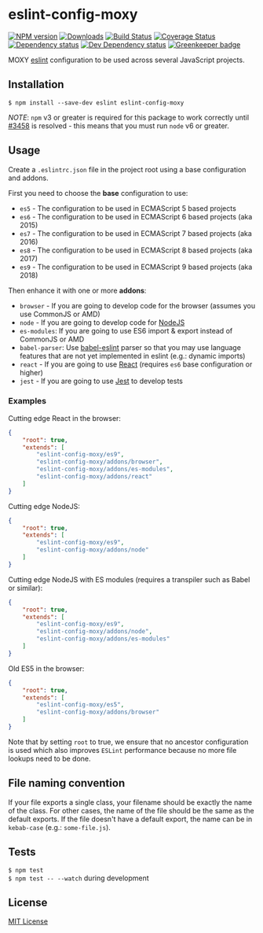 # eslint-config-moxy

[![NPM version][npm-image]][npm-url] [![Downloads][downloads-image]][npm-url] [![Build Status][travis-image]][travis-url] [![Coverage Status][codecov-image]][codecov-url] [![Dependency status][david-dm-image]][david-dm-url] [![Dev Dependency status][david-dm-dev-image]][david-dm-dev-url] [![Greenkeeper badge][greenkeeper-image]][greenkeeper-url]

[npm-url]:https://npmjs.org/package/eslint-config-moxy
[npm-image]:http://img.shields.io/npm/v/eslint-config-moxy.svg
[downloads-image]:http://img.shields.io/npm/dm/eslint-config-moxy.svg
[travis-url]:https://travis-ci.org/moxystudio/eslint-config
[travis-image]:http://img.shields.io/travis/moxystudio/eslint-config/master.svg
[codecov-url]:https://codecov.io/gh/moxystudio/eslint-config
[codecov-image]:https://img.shields.io/codecov/c/github/moxystudio/eslint-config/master.svg
[david-dm-url]:https://david-dm.org/moxystudio/eslint-config
[david-dm-image]:https://img.shields.io/david/moxystudio/eslint-config.svg
[david-dm-dev-url]:https://david-dm.org/moxystudio/eslint-config?type=dev
[david-dm-dev-image]:https://img.shields.io/david/dev/moxystudio/eslint-config.svg
[greenkeeper-image]:https://badges.greenkeeper.io/moxystudio/eslint-config.svg
[greenkeeper-url]:https://greenkeeper.io

MOXY [eslint](http://eslint.org/) configuration to be used across several JavaScript projects.


## Installation

`$ npm install --save-dev eslint eslint-config-moxy`

*NOTE*: `npm` v3 or greater is required for this package to work correctly until [#3458](https://github.com/eslint/eslint/issues/3458) is resolved - this means that you must run `node` v6 or greater.


## Usage

Create a `.eslintrc.json` file in the project root using a base configuration and addons.

First you need to choose the **base** configuration to use:

- `es5` - The configuration to be used in ECMAScript 5 based projects
- `es6` - The configuration to be used in ECMAScript 6 based projects (aka 2015)
- `es7` - The configuration to be used in ECMAScript 7 based projects (aka 2016)
- `es8` - The configuration to be used in ECMAScript 8 based projects (aka 2017)
- `es9` - The configuration to be used in ECMAScript 9 based projects (aka 2018)

Then enhance it with one or more **addons**:

- `browser` - If you are going to develop code for the browser (assumes you use CommonJS or AMD)
- `node` - If you are going to develop code for [NodeJS](nodejs.org)
- `es-modules`: If you are going to use ES6 import & export instead of CommonJS or AMD
- `babel-parser`: Use [babel-eslint](https://github.com/babel/babel-eslint) parser so that you may use language features that are not yet implemented in eslint (e.g.: dynamic imports)
- `react` - If you are going to use [React](https://reactjs.org/) (requires `es6` base configuration or higher)
- `jest` - If you are going to use [Jest](https://facebook.github.io/jest/) to develop tests


### Examples

Cutting edge React in the browser:

```json
{
    "root": true,
    "extends": [
        "eslint-config-moxy/es9",
        "eslint-config-moxy/addons/browser",
        "eslint-config-moxy/addons/es-modules",
        "eslint-config-moxy/addons/react"
    ]
}
```

Cutting edge NodeJS:

```json
{
    "root": true,
    "extends": [
        "eslint-config-moxy/es9",
        "eslint-config-moxy/addons/node"
    ]
}
```

Cutting edge NodeJS with ES modules (requires a transpiler such as Babel or similar):

```json
{
    "root": true,
    "extends": [
        "eslint-config-moxy/es9",
        "eslint-config-moxy/addons/node",
        "eslint-config-moxy/addons/es-modules"
    ]
}
```

Old ES5 in the browser:

```json
{
    "root": true,
    "extends": [
        "eslint-config-moxy/es5",
        "eslint-config-moxy/addons/browser"
    ]
}
```

Note that by setting `root` to true, we ensure that no ancestor configuration is used which also improves `ESLint` performance because no more file lookups need to be done.


## File naming convention

If your file exports a single class, your filename should be exactly the name of the class. For other cases, the name of the file should be the same as the default exports. If the file doesn't have a default export, the name can be in `kebab-case` (e.g.: `some-file.js`).


## Tests

`$ npm test`   
`$ npm test -- --watch` during development


## License

[MIT License](http://opensource.org/licenses/MIT)
